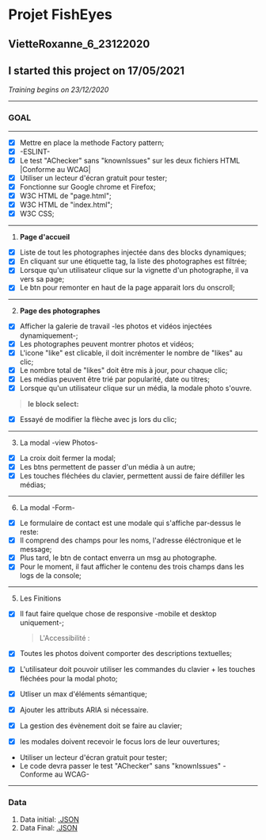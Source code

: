 # **Projet FishEyes**

## **VietteRoxanne_6_23122020**
## I started this project on 17/05/2021
*Training begins on 23/12/2020*

---

### **GOAL**

---

- [x] Mettre en place la methode Factory pattern;
- [x] -ESLINT-
- [x] Le test "AChecker" sans "knownIssues" sur les deux fichiers HTML |Conforme au WCAG|
- [x] Utiliser un lecteur d'écran gratuit pour tester;
- [x] Fonctionne sur Google chrome et Firefox;
- [x] W3C HTML de "page.html";
- [x] W3C HTML de "index.html";
- [x] W3C CSS;

---

1. **Page d'accueil**

- [x] Liste de tout les photographes injectée dans des blocks dynamiques;
- [x] En cliquant sur une étiquette tag, la liste des photographes est filtrée;
- [x] Lorsque qu'un utilisateur clique sur la vignette d'un photographe, il va vers sa page;
- [x] Le btn pour remonter en haut de la page apparait lors du onscroll;

---

2. **Page des photographes**

- [x] Afficher la galerie de travail -les photos et vidéos injectées dynamiquement-;
- [x] Les photographes peuvent montrer photos et vidéos;
- [x] L'icone "like" est clicable, il doit incrémenter le nombre de "likes" au clic;
- [x] Le nombre total de "likes" doit être mis à jour, pour chaque clic;
- [x] Les médias peuvent être trié par popularité, date ou titres;
- [x] Lorsque qu'un utilisateur clique sur un média, la modale photo s'ouvre.

> **le block select:**

- [x] Essayé de modifier la flèche avec js lors du clic;

---

3. La modal -view Photos-

- [x] La croix doit fermer la modal;
- [x] Les btns permettent de passer d'un média à un autre;
- [x] Les touches fléchées du clavier, permettent aussi de faire défiller les médias;

---

6. La modal -Form-

- [x] Le formulaire de contact est une modale qui s'affiche par-dessus le reste:
- [x] Il comprend des champs pour les noms, l'adresse éléctronique et le message;
- [x] Plus tard, le btn de contact enverra un msg au photographe.
- [x] Pour le moment, il faut afficher le contenu des trois champs dans les logs de la console;

---

5. Les Finitions

- [x] Il faut faire quelque chose de responsive -mobile et desktop uniquement-;

  > L'Accessibilité :

- [x] Toutes les photos doivent comporter des descriptions textuelles;
- [x] L'utilisateur doit pouvoir utiliser les commandes du clavier + les touches fléchées pour la modal photo;
- [x] Utliser un max d'éléments sémantique;
- [x] Ajouter les attributs ARIA si nécessaire.
- [x] La gestion des évènement doit se faire au clavier;
- [x] les modales doivent recevoir le focus lors de leur ouvertures;
- Utiliser un lecteur d'écran gratuit pour tester;
- Le code devra passer le test "AChecker" sans "knownIssues" -Conforme au WCAG-

---

### **Data**

1. Data initial:
   [.JSON](https://s3-eu-west-1.amazonaws.com/course.oc-static.com/projects/Front-End+V2/P5+Javascript+%26+Accessibility/FishEyeData.json)
2. Data Final:
   [.JSON](./data/photographes.json)

